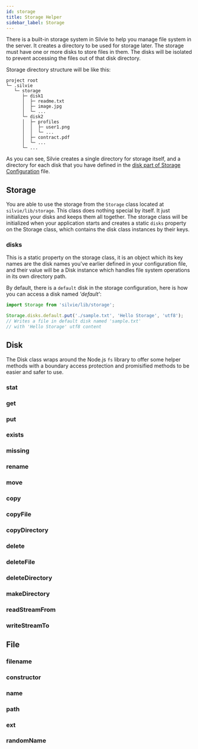 ```yaml
---
id: storage
title: Storage Helper
sidebar_label: Storage
---
```


There is a built-in storage system in Silvie to help you manage file system in the server. It creates a directory to be
used for storage later. The storage must have one or more disks to store files in them. The disks will be isolated to 
prevent accessing the files out of that disk directory.

Storage directory structure will be like this:

```text
project root
└─ .silvie
   └─ storage
      ├─ disk1
      │  ├─ readme.txt
      │  ├─ image.jpg
      │  └─ ...
      └─ disk2
      │  ├─ profiles
      │  │  ├─ user1.png
      │  │  └─ ...
      │  ├─ contract.pdf
      │  └─ ...
      └─ ...
```

As you can see, Silvie creates a single directory for storage itself, and a directory for each disk that you have
defined in the [disk part of Storage Configuration](configuration.md#disks) file. 

## Storage
You are able to use the storage from the `Storage` class located at `silvie/lib/storage`. This class does nothing 
special by itself. It just initializes your disks and keeps them all together. The storage class will be initialized 
when your application starts and creates a static `disks` property on the Storage class, which contains the disk class 
instances by their keys. 

### disks
This is a static property on the storage class, it is an object which its key names are the disk names you've earlier 
defined in your configuration file, and their value will be a Disk instance which handles file system operations in its 
own directory path.

By default, there is a `default` disk in the storage configuration, here is how you can access a disk named *'default'*:

```typescript
import Storage from 'silvie/lib/storage';

Storage.disks.default.put('./sample.txt', 'Hello Storage', 'utf8');
// Writes a file in default disk named 'sample.txt' 
// with 'Hello Storage' utf8 content 
```


## Disk
The Disk class wraps around the Node.js `fs` library to offer some helper methods with a boundary access protection and
promisified methods to be easier and safer to use.  

### stat
### get
### put
### exists
### missing
### rename
### move
### copy
### copyFile
### copyDirectory
### delete
### deleteFile
### deleteDirectory
### makeDirectory
### readStreamFrom
### writeStreamTo

## File
### filename
### constructor
### name
### path
### ext
### randomName
